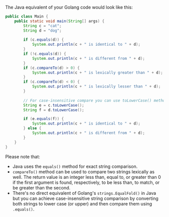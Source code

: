  The Java equivalent of your Golang code would look like this:

```java
public class Main {
    public static void main(String[] args) {
        String c = "cat";
        String d = "dog";
        
        if (c.equals(d)) {
            System.out.println(c + " is identical to " + d);
        }
        if (!c.equals(d)) {
            System.out.println(c + " is different from " + d);
        }
        if (c.compareTo(d) > 0) {
            System.out.println(c + " is lexically greater than " + d);
        }
        if (c.compareTo(d) < 0) {
            System.out.println(c + " is lexically lesser than " + d);
        }
        
        // For case-insensitive compare you can use toLowerCase() method:
        String e = c.toLowerCase();
        String f = d.toLowerCase();

        if (e.equals(f)) {
            System.out.println(c + " is identical to " + d);
        } else {
            System.out.println(c + " is different from " + d);
        }
    }
}
```
Please note that:
- Java uses the `equals()` method for exact string comparison.
- `compareTo()` method can be used to compare two strings lexically as well. The return value is an integer less than, equal to, or greater than 0 if the first argument is found, respectively, to be less than, to match, or be greater than the second.
- There's no direct equivalent of Golang's `strings.EqualFold()` in Java but you can achieve case-insensitive string comparison by converting both strings to lower case (or upper) and then compare them using `.equals()`.
